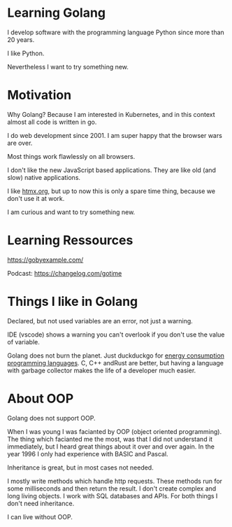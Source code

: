 # Learning Golang

I develop software with the programming language Python since more than 20 years.

I like Python.

Nevertheless I want to try something new.

# Motivation

Why Golang? Because I am interested in Kubernetes, and in this context almost
all code is written in go.

I do web development since 2001. I am super happy that the browser wars are over.

Most things work flawlessly on all browsers.

I don't like the new JavaScript based applications. They are like old (and slow) native applications.

I like [htmx.org](//htmx.org), but up to now this is only a spare time thing, because we don't use it at work.

I am curious and want to try something new.

# Learning Ressources

https://gobyexample.com/

Podcast: https://changelog.com/gotime


# Things I like in Golang

Declared, but not used variables are an error, not just a warning.

IDE (vscode) shows a warning you can't overlook if you don't use the value of variable.

Golang does not burn the planet. Just duckduckgo for [energy consumption programming languages](https://duckduckgo.com/?q=energy+consumption+programming+languages). C, C++ andRust are better, but having a language with garbage collector makes
the life of a developer much easier.

# About OOP

Golang does not support OOP.

When I was young I was facianted by OOP (object oriented programming). The thing
which facianted me the most, was that I did not understand it immediately, but I heard
great things about it over and over again. In the year 1996 I only had experience with
BASIC and Pascal.

Inheritance is great, but in most cases not needed.

I mostly write methods which handle http requests. These methods run for some milliseconds and then
return the result. I don't create complex and long living objects. I work with SQL databases and APIs. 
For both things I don't need inheritance.

I can live without OOP.



